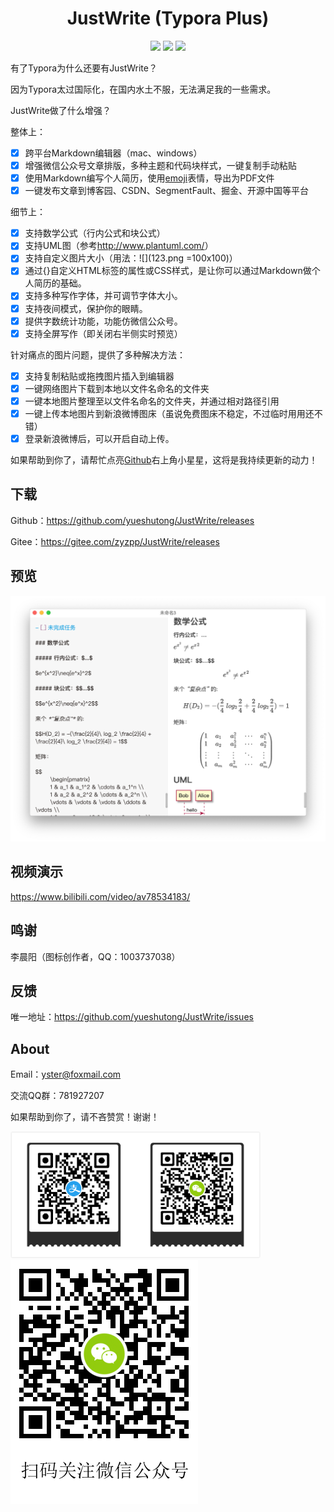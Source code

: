 <div align="center">
<h1>JustWrite (Typora Plus)</h1>
<img src="https://img.shields.io/github/license/yueshutong/JustWrite"/>
<img src="https://img.shields.io/static/v1?label=electron&message=6.0.12&color="/>
<img src="https://img.shields.io/badge/platform-mac|window|linux-lightgrey.svg"/>

</div>

有了Typora为什么还要有JustWrite？

因为Typora太过国际化，在国内水土不服，无法满足我的一些需求。

JustWrite做了什么增强？

整体上：
- [x] 跨平台Markdown编辑器（mac、windows）
- [x] 增强微信公众号文章排版，多种主题和代码块样式，一键复制手动粘贴
- [x] 使用Markdown编写个人简历，使用[emoji](http://m.fhdq.net/emoji/emojifuhao.html)表情，导出为PDF文件
- [x] 一键发布文章到博客园、CSDN、SegmentFault、掘金、开源中国等平台

细节上：
- [x] 支持数学公式（行内公式和块公式）
- [x] 支持UML图（参考<http://www.plantuml.com/>）
- [x] 支持自定义图片大小（用法：\![](123.png =100x100)）
- [x] 通过{}自定义HTML标签的属性或CSS样式，是让你可以通过Markdown做个人简历的基础。
- [x] 支持多种写作字体，并可调节字体大小。
- [x] 支持夜间模式，保护你的眼睛。
- [x] 提供字数统计功能，功能仿微信公众号。
- [x] 支持全屏写作（即关闭右半侧实时预览）

针对痛点的图片问题，提供了多种解决方法：

- [x] 支持复制粘贴或拖拽图片插入到编辑器
- [x] 一键网络图片下载到本地以文件名命名的文件夹
- [x] 一键本地图片整理至以文件名命名的文件夹，并通过相对路径引用
- [x] 一键上传本地图片到新浪微博图床（虽说免费图床不稳定，不过临时用用还不错）
- [x] 登录新浪微博后，可以开启自动上传。

如果帮助到你了，请帮忙点亮[Github](https://github.com/yueshutong/JustWrite)右上角小星星，这将是我持续更新的动力！

## 下载

Github：<https://github.com/yueshutong/JustWrite/releases>

Gitee：<https://gitee.com/zyzpp/JustWrite/releases> 

## 预览

![](./README/6327537.png)

## 视频演示

<https://www.bilibili.com/video/av78534183/>

## 鸣谢

李晨阳（图标创作者，QQ：1003737038）

## 反馈

唯一地址：<https://github.com/yueshutong/JustWrite/issues>

## About

Email：[yster@foxmail.com](mailto:yster@foxmail.com)

交流QQ群：781927207


如果帮助到你了，请不吝赞赏！谢谢！

<img src='./README/9296350.png' style="width:400px"/>

<img src='./README/9258499.png' style="width:300px"/>